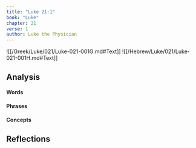 ```yaml
---
title: "Luke 21:1"
book: "Luke"
chapter: 21
verse: 1
author: Luke the Physician
---
```

![[/Greek/Luke/021/Luke-021-001G.md#Text]]
![[/Hebrew/Luke/021/Luke-021-001H.md#Text]]

## Analysis

#### Words

#### Phrases

#### Concepts

## Reflections
